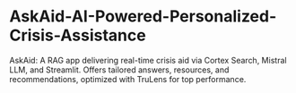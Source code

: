 # AskAid-AI-Powered-Personalized-Crisis-Assistance
AskAid: A RAG app delivering real-time crisis aid via Cortex Search, Mistral LLM, and Streamlit. Offers tailored answers, resources, and recommendations, optimized with TruLens for top performance.
